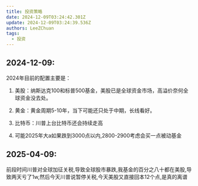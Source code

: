 ```yaml
---
title: 投资策略
date: 2024-12-09T03:24:42.301Z
update: 2024-12-09T03:24:39.536Z
authors: LeeZChuan
tags:
  - 投资
---
```


## 2024-12-09:

2024年目前的配置主要是：

1. 美股：纳斯达克100和标普500基金，美股已是全球资金市场，高溢价奈何全球资金没去处。

2. 黄金：黄金周期5-10年，当下可能还只处于中期，长线看好。

3. 比特币：川普上台比特币还会持续走高

4. 可能2025年大a如果跌到3000点以内,2800-2900考虑会买一点被动基金

## 2025-04-09:

前段时间川普对全球加征关税,导致全球股市暴跌,我基金的百分之八十都在美股,导致两天亏了1w,然后今天川普说暂停关税,今天美股又直接回本12个点,是真的离谱
